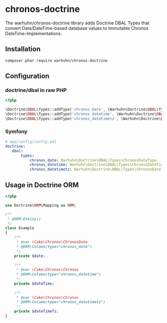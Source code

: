 # chronos-doctrine

The warhuhn/chronos-doctrine library adds Doctrine DBAL Types that convert Date/DateTime-based database values to
Immutable Chronos DateTime-Implementations.

## Installation

```bash
composer.phar require warhuhn/chronos-doctrine
```

## Configuration

### doctrine/dbal in raw PHP

```php
<?php

\Doctrine\DBAL\Types::addType('chronos_date', \Warhuhn\Doctrine\DBAL\Types\ChronosDateType::class);
\Doctrine\DBAL\Types::addType('chronos_datetime', \Warhuhn\Doctrine\DBAL\Types\ChronosDateTimeType::class);
\Doctrine\DBAL\Types::addType('chronos_datetimetz', \Warhuhn\Doctrine\DBAL\Types\ChronosDateTimeTzType::class);
```

### Symfony

```yaml
# app/config/config.yml
doctrine:
   dbal:
       types:
           chronos_date: Warhuhn\Doctrine\DBAL\Types\ChronosDateType
           chronos_datetime: Warhuhn\Doctrine\DBAL\Types\ChronosDateTimeType
           chronos_datetimetz: Warhuhn\Doctrine\DBAL\Types\ChronosDateTimeTzType
```

## Usage in Doctrine ORM

```php
<?php

use Doctrine\ORM\Mapping as ORM;

/**
 * @ORM\Entity()
 */
class Example
{
    /**
     * @var \Cake\Chronos\ChronosDate 
     * @ORM\Column(type="chronos_date")
     */
    private $date;
    
    /**
     * @var \Cake\Chronos\Chronos
     * @ORM\Column(type="chronos_datetime")
     */
    private $dateTime;
    
    /**
     * @var \Cake\Chronos\Chronos
     * @ORM\Column(type="chronos_datetimetz")
     */
    private $dateTimeTz;
}
```